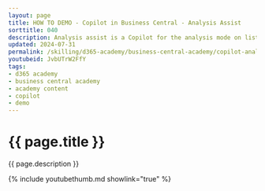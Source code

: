 ```yaml
---
layout: page
title: HOW TO DEMO - Copilot in Business Central - Analysis Assist
sorttitle: 040
description: Analysis assist is a Copilot for the analysis mode on list pages in Business Central. The analysis mode provides an interactive and versatile way to calculate, summarize, and examine data. To analyze data in the analysis mode, you create an analysis tab where you transform the data to display the desired aggregations and summarizations.
updated: 2024-07-31
permalink: /skilling/d365-academy/business-central-academy/copilot-analysisassist
youtubeid: JvbUTrW2FfY
tags: 
- d365 academy
- business central academy
- academy content
- copilot
- demo
---
```


# {{ page.title }}

{{ page.description }}

{% include youtubethumb.md showlink="true" %}
